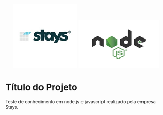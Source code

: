 <p align="center">
  <a href="https://stays.net/"><img width="200" height="200" src="https://github.com/rafaelferreira2312/teste-empresa-stays/blob/main/img/stays.jpeg"></a>
  <a href="https://nodejs.org/pt-br/"><img width="250" height="150" src="https://github.com/rafaelferreira2312/teste-empresa-stays/blob/main/img/node.jpg"></a>
</p>

# Título do Projeto

Teste de conhecimento em node.js e javascript realizado pela empresa Stays.


